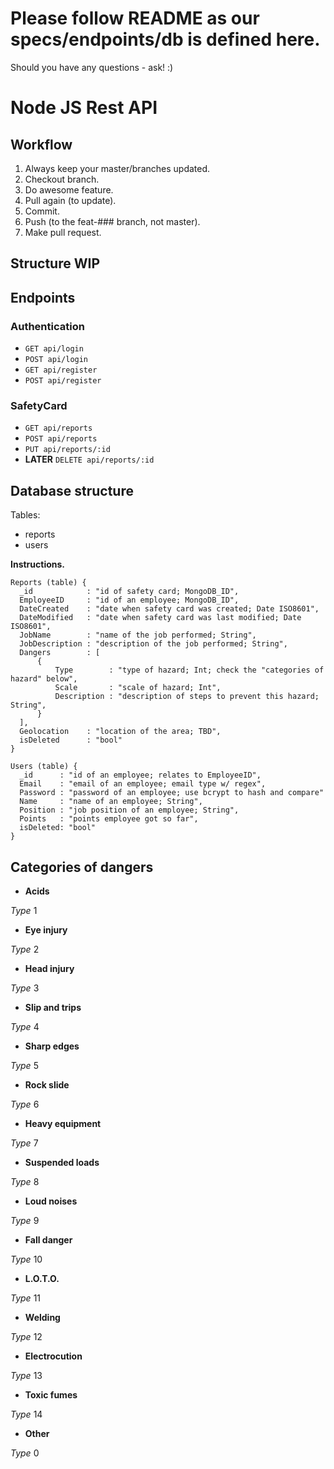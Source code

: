 # Please follow README as our specs/endpoints/db is defined here.

Should you have any questions - ask! :)

# Node JS Rest API

## Workflow

1. Always keep your master/branches updated.
2. Checkout branch.
3. Do awesome feature.
4. Pull again (to update).
5. Commit.
6. Push (to the feat-### branch, not master).
7. Make pull request.

## Structure WIP

## Endpoints

### Authentication

- `GET api/login`
- `POST api/login`
- `GET api/register`
- `POST api/register`

### SafetyCard

- `GET api/reports`
- `POST api/reports`
- `PUT api/reports/:id`
- **LATER** `DELETE api/reports/:id`

## Database structure

Tables:
- reports
- users


**Instructions.**

```
Reports (table) {
  _id            : "id of safety card; MongoDB_ID",
  EmployeeID     : "id of an employee; MongoDB_ID",
  DateCreated    : "date when safety card was created; Date ISO8601",
  DateModified   : "date when safety card was last modified; Date ISO8601",
  JobName        : "name of the job performed; String",
  JobDescription : "description of the job performed; String",
  Dangers        : [
      {
          Type        : "type of hazard; Int; check the "categories of hazard" below",
          Scale       : "scale of hazard; Int",
          Description : "description of steps to prevent this hazard; String",          
      }
  ],
  Geolocation    : "location of the area; TBD",
  isDeleted      : "bool"
}

Users (table) {
  _id      : "id of an employee; relates to EmployeeID",
  Email    : "email of an employee; email type w/ regex",
  Password : "password of an employee; use bcrypt to hash and compare"
  Name     : "name of an employee; String",
  Position : "job position of an employee; String",  
  Points   : "points employee got so far",
  isDeleted: "bool"
}

```

## Categories of dangers

- **Acids**

*Type* 1

- **Eye injury**

*Type* 2

- **Head injury**

*Type* 3

- **Slip and trips**

*Type* 4

- **Sharp edges**

*Type* 5

- **Rock slide**

*Type* 6

- **Heavy equipment**

*Type* 7

- **Suspended loads**

*Type* 8

- **Loud noises**

*Type* 9

- **Fall danger**

*Type* 10

- **L.O.T.O.**

*Type* 11

- **Welding**

*Type* 12

- **Electrocution**

*Type* 13

- **Toxic fumes**

*Type* 14

- **Other**

*Type* 0
